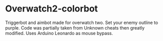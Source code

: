 # Overwatch2-colorbot
Triggerbot and aimbot made for overwatch two. Set your enemy outline to purple. Code was partially taken from Unknown cheats then greatly modified.  Uses Arduino Leonardo as mouse bypass.

